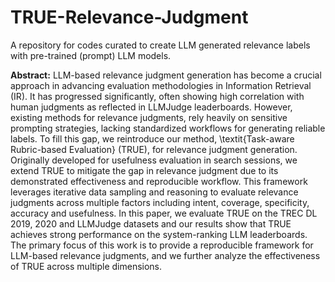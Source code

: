 # TRUE-Relevance-Judgment
A repository for codes curated to create LLM generated relevance labels with pre-trained (prompt) LLM models.

**Abstract:** LLM-based relevance judgment generation has become a crucial approach in advancing evaluation methodologies in Information Retrieval (IR). It has progressed significantly, often showing high correlation with human judgments as reflected in LLMJudge leaderboards. However, existing methods for relevance judgments, rely heavily on sensitive prompting strategies, lacking standardized workflows for generating reliable labels. To fill this gap, we reintroduce our method, \textit{Task-aware Rubric-based Evaluation} (TRUE), for relevance judgment generation. Originally developed for usefulness evaluation in search sessions, we extend TRUE to mitigate the gap in relevance judgment due to its demonstrated effectiveness and reproducible workflow. This framework leverages iterative data sampling and reasoning to evaluate relevance judgments across multiple factors including intent, coverage, specificity, accuracy and usefulness. In this paper, we evaluate TRUE on the TREC DL 2019, 2020 and LLMJudge datasets and our results show that TRUE achieves strong performance on the system-ranking LLM leaderboards. The primary focus of this work is to provide a reproducible framework for LLM-based relevance judgments, and we further analyze the effectiveness of TRUE across multiple dimensions.
